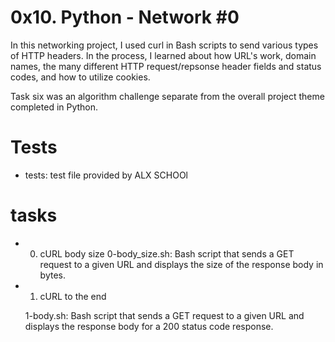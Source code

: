 # 0x10. Python - Network #0

In this networking project, I used curl in Bash scripts to send various types of HTTP headers. In the process, I learned about how URL's work, domain names, the many different HTTP request/repsonse header fields and status codes, and how to utilize cookies.

Task six was an algorithm challenge separate from the overall project theme completed in Python.

# Tests

* tests: test file provided by ALX SCHOOl

# tasks

* 0. cURL body size 0-body_size.sh: Bash script that sends a GET request to a given URL and displays the size of the response body in bytes.
* 1. cURL to the end

    1-body.sh: Bash script that sends a GET request to a given URL and displays the response body for a 200 status code response.


